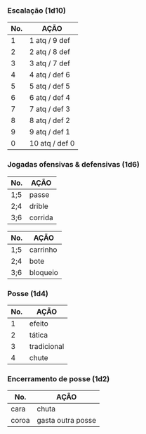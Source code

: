 ### Escalação (1d10)

| No. | AÇÃO           |
| --- | -------------- |
| 1   | 1 atq / 9 def  |
| 2   | 2 atq / 8 def  |
| 3   | 3 atq / 7 def  |
| 4   | 4 atq / def 6  |
| 5   | 5 atq / def 5  |
| 6   | 6 atq / def 4  |
| 7   | 7 atq / def 3  |
| 8   | 8 atq / def 2  |
| 9   | 9 atq / def 1  |
| 0   | 10 atq / def 0 |

### Jogadas ofensivas & defensivas (1d6)

| No. | AÇÃO    |
| --- | ------- |
| 1;5 | passe   |
| 2;4 | drible  |
| 3;6 | corrida |

| No. | AÇÃO     |
| --- | -------- |
| 1;5 | carrinho |
| 2;4 | bote     |
| 3;6 | bloqueio |
### Posse (1d4)

| No. | AÇÃO        |
| --- | ----------- |
| 1   | efeito      |
| 2   | tática      |
| 3   | tradicional |
| 4   | chute       |

### Encerramento de posse (1d2)

| No.   | AÇÃO              |
| ----- | ----------------- |
| cara  | chuta             |
| coroa | gasta outra posse |

